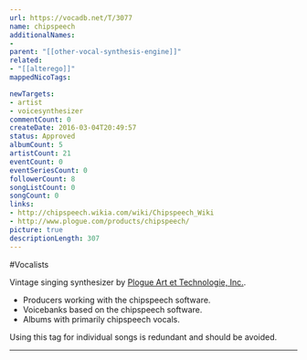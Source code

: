 ```yaml
---
url: https://vocadb.net/T/3077
name: chipspeech
additionalNames: 
- 
parent: "[[other-vocal-synthesis-engine]]"
related:
- "[[alterego]]"
mappedNicoTags:

newTargets:
- artist
- voicesynthesizer
commentCount: 0
createDate: 2016-03-04T20:49:57
status: Approved
albumCount: 5
artistCount: 21
eventCount: 0
eventSeriesCount: 0
followerCount: 8
songListCount: 0
songCount: 0
links: 
- http://chipspeech.wikia.com/wiki/Chipspeech_Wiki
- http://www.plogue.com/products/chipspeech/
picture: true
descriptionLength: 307
---
```


#Vocalists

Vintage singing synthesizer by [Plogue Art et Technologie, Inc.](http://vocadb.net/Ar/30989).

* Producers working with the chipspeech software.
* Voicebanks based on the chipspeech software.
* Albums with primarily chipspeech vocals.

Using this tag for individual songs is redundant and should be avoided.

---

